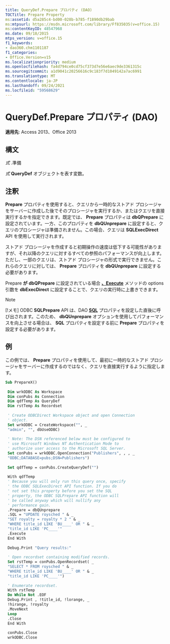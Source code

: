 ```yaml
---
title: QueryDef.Prepare プロパティ (DAO)
TOCTitle: Prepare Property
ms:assetid: d5a285c4-bd00-028b-b785-f1890db29bab
ms:mtpsurl: https://msdn.microsoft.com/library/Ff835035(v=office.15)
ms:contentKeyID: 48547968
ms.date: 09/18/2015
mtps_version: v=office.15
f1_keywords:
- dao360.chm1101187
f1_categories:
- Office.Version=v15
ms.localizationpriority: medium
ms.openlocfilehash: fa4d794ce0cd75cf373d7e56e6aec9de3361315c
ms.sourcegitcommit: a1d9041c20256616c9c183f7d1049142a7ac6991
ms.translationtype: MT
ms.contentlocale: ja-JP
ms.lasthandoff: 09/24/2021
ms.locfileid: "59568629"
---
```

# <a name="querydefprepare-property-dao"></a>QueryDef.Prepare プロパティ (DAO)

**適用先**: Access 2013、Office 2013

## <a name="syntax"></a>構文

*式* .準備

*式* **QueryDef** オブジェクトを表す変数。

## <a name="remarks"></a>注釈

**Prepare** プロパティを使用すると、クエリから一時的なストアド プロシージャをサーバーに作成した後でそのプロシージャを実行するか、またはクエリを直接実行するかを指定できます。既定では、 **Prepare** プロパティは **dbQPrepare** に設定されています。一方、このプロパティを **dbQUnprepare** に設定すると、クエリのプロシージャは準備されません。この場合、クエリは **SQLExecDirect** API を使用して実行されます。

ストアド プロシージャを作成すると初期操作の速度は低下する可能性がありますが、それ以降のクエリに対するすべての参照のパフォーマンスが向上します。ただし、一部のクエリは、ストアド プロシージャの形式で実行できません。これらのクエリに対しては、 **Prepare** プロパティを **dbQUnprepare** に設定する必要があります。

Prepare **が** **dbQPrepare** に設定されている場合 **[、Execute](querydef-execute-method-dao.md)** メソッドの options 引数を **dbExecDirect** に設定することで、クエリの実行時に上書きできます。

> [!NOTE]
> [!メモ] ODBC **SQLPrepare** API は、DAO **[SQL](querydef-sql-property-dao.md)** プロパティを設定した直後に呼び出されます。このため、 **dbQUnprepare** オプションを使用してパフォーマンスを向上させる場合は、 **SQL** プロパティを設定する前に **Prepare** プロパティを設定する必要があります。

## <a name="example"></a>例

この例では、 **Prepare** プロパティを使用して、最初に一時的なストアド プロシージャをサーバーに作成するのではなく、クエリを直接実行するように指定します。

```vb 
Sub PrepareX() 
 
 Dim wrkODBC As Workspace 
 Dim conPubs As Connection 
 Dim qdfTemp As QueryDef 
 Dim rstTemp As Recordset 
 
 ' Create ODBCDirect Workspace object and open Connection 
 ' object. 
 Set wrkODBC = CreateWorkspace("", _ 
 "admin", "", dbUseODBC) 
 
 ' Note: The DSN referenced below must be configured to 
 ' use Microsoft Windows NT Authentication Mode to 
 ' authorize user access to the Microsoft SQL Server. 
 Set conPubs = wrkODBC.OpenConnection("Publishers", , , _ 
 "ODBC;DATABASE=pubs;DSN=Publishers") 
 
 Set qdfTemp = conPubs.CreateQueryDef("") 
 
 With qdfTemp 
 ' Because you will only run this query once, specify 
 ' the ODBC SQLExecDirect API function. If you do 
 ' not set this property before you set the SQL 
 ' property, the ODBC SQLPrepare API function will 
 ' be called anyway which will nullify any 
 ' performance gain. 
 .Prepare = dbQUnprepare 
 .SQL = "UPDATE roysched " & _ 
 "SET royalty = royalty * 2 " & _ 
 "WHERE title_id LIKE 'BU____' OR " & _ 
 "title_id LIKE 'PC____'" 
 .Execute 
 End With 
 
 Debug.Print "Query results:" 
 
 ' Open recordset containing modified records. 
 Set rstTemp = conPubs.OpenRecordset( _ 
 "SELECT * FROM roysched " & _ 
 "WHERE title_id LIKE 'BU____' OR " & _ 
 "title_id LIKE 'PC____'") 
 
 ' Enumerate recordset. 
 With rstTemp 
 Do While Not .EOF 
 Debug.Print , !title_id, !lorange, _ 
 !hirange, !royalty 
 .MoveNext 
 Loop 
 .Close 
 End With 
 
 conPubs.Close 
 wrkODBC.Close 
 
```

